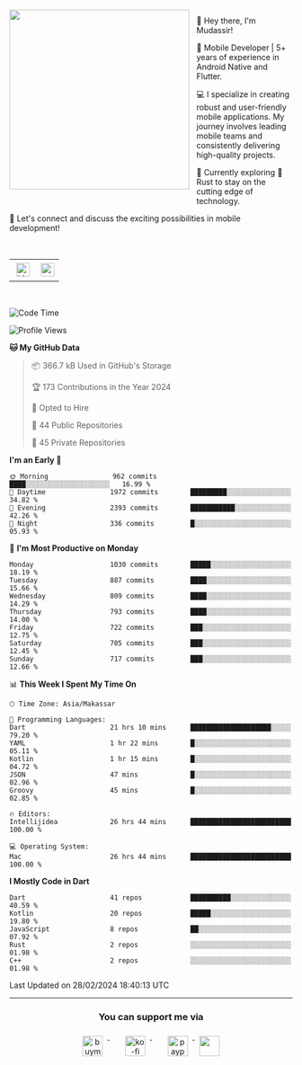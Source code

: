 <a href="https://lazycatlabs.com/" target="_blank">
<img 
  src="https://github-production-user-asset-6210df.s3.amazonaws.com/1531684/281783264-5b2e172d-feb8-40de-9846-a70379b758fb.png" 
  style="margin-top:20px;margin-right:13px;margin-bottom:20px"
  align="left" 
  height="320px"
/>
</a>
<br>
<p>
 👋 Hey there, I'm Mudassir!

🚀 Mobile Developer | 5+ years of experience in Android Native and Flutter.

💻 I specialize in creating robust and user-friendly mobile applications. My journey involves leading mobile teams and consistently delivering high-quality projects.

🌱 Currently exploring 🦀 Rust to stay on the cutting edge of technology.

🔗 Let's connect and discuss the exciting possibilities in mobile development!

<br>

<table style="border:none; border-collapse:collapse; cellspacing:0; cellpadding:0">
    <tr>
        <td>
           <a href="https://www.linkedin.com/in/lzyct/" target="_blank">
              <img src="https://github.com/ukieTux/ukieTux/blob/master/assets/linkedin.svg" alt="LinkedIn" style="vertical-align:top; margin:4px" height=24>
          </a>
        </td>
        <td>
           <a href = "https://www.upwork.com/freelancers/~01913209d41be922f1?viewMode=1">
              <img src="https://img.shields.io/badge/UpWork-6FDA44?logo=Upwork&logoColor=white" height=24/>
           </a>
        </td>
    </tr>
</table>

<br>

<!--START_SECTION:waka-->
![Code Time](http://img.shields.io/badge/Code%20Time-5%2C839%20hrs%205%20mins-blue)

![Profile Views](http://img.shields.io/badge/Profile%20Views-29-blue)

**🐱 My GitHub Data** 

> 📦 366.7 kB Used in GitHub's Storage 
 > 
> 🏆 173 Contributions in the Year 2024
 > 
> 💼 Opted to Hire
 > 
> 📜 44 Public Repositories 
 > 
> 🔑 45 Private Repositories 
 > 
**I'm an Early 🐤** 

```text
🌞 Morning                962 commits         ████░░░░░░░░░░░░░░░░░░░░░   16.99 % 
🌆 Daytime                1972 commits        █████████░░░░░░░░░░░░░░░░   34.82 % 
🌃 Evening                2393 commits        ███████████░░░░░░░░░░░░░░   42.26 % 
🌙 Night                  336 commits         █░░░░░░░░░░░░░░░░░░░░░░░░   05.93 % 
```
📅 **I'm Most Productive on Monday** 

```text
Monday                   1030 commits        █████░░░░░░░░░░░░░░░░░░░░   18.19 % 
Tuesday                  887 commits         ████░░░░░░░░░░░░░░░░░░░░░   15.66 % 
Wednesday                809 commits         ████░░░░░░░░░░░░░░░░░░░░░   14.29 % 
Thursday                 793 commits         ████░░░░░░░░░░░░░░░░░░░░░   14.00 % 
Friday                   722 commits         ███░░░░░░░░░░░░░░░░░░░░░░   12.75 % 
Saturday                 705 commits         ███░░░░░░░░░░░░░░░░░░░░░░   12.45 % 
Sunday                   717 commits         ███░░░░░░░░░░░░░░░░░░░░░░   12.66 % 
```


📊 **This Week I Spent My Time On** 

```text
🕑︎ Time Zone: Asia/Makassar

💬 Programming Languages: 
Dart                     21 hrs 10 mins      ████████████████████░░░░░   79.20 % 
YAML                     1 hr 22 mins        █░░░░░░░░░░░░░░░░░░░░░░░░   05.11 % 
Kotlin                   1 hr 15 mins        █░░░░░░░░░░░░░░░░░░░░░░░░   04.72 % 
JSON                     47 mins             █░░░░░░░░░░░░░░░░░░░░░░░░   02.96 % 
Groovy                   45 mins             █░░░░░░░░░░░░░░░░░░░░░░░░   02.85 % 

🔥 Editors: 
Intellijidea             26 hrs 44 mins      █████████████████████████   100.00 % 

💻 Operating System: 
Mac                      26 hrs 44 mins      █████████████████████████   100.00 % 
```

**I Mostly Code in Dart** 

```text
Dart                     41 repos            ██████████░░░░░░░░░░░░░░░   40.59 % 
Kotlin                   20 repos            █████░░░░░░░░░░░░░░░░░░░░   19.80 % 
JavaScript               8 repos             ██░░░░░░░░░░░░░░░░░░░░░░░   07.92 % 
Rust                     2 repos             ░░░░░░░░░░░░░░░░░░░░░░░░░   01.98 % 
C++                      2 repos             ░░░░░░░░░░░░░░░░░░░░░░░░░   01.98 % 
```




 Last Updated on 28/02/2024 18:40:13 UTC
<!--END_SECTION:waka-->



---
<h3 align="center">You can support me via</h3>
<p align="center">
  <a href="https://www.buymeacoffee.com/Lzyct" target="_blank">
    <img src="https://www.buymeacoffee.com/assets/img/guidelines/download-assets-sm-2.svg" alt="buymeacoffe" style="vertical-align:top; margin:8px" height="36">
  </a>&nbsp;&nbsp;&nbsp;&nbsp;
   <a href="https://ko-fi.com/Lzyct" target="_blank">
    <img src="https://help.ko-fi.com/system/photos/3604/0095/9793/logo_circle.png" alt="ko-fi" style="vertical-align:top; margin:8px" height="36">
  </a>&nbsp;&nbsp;&nbsp;&nbsp;
  <a href="https://paypal.me/ukieTux" target="_blank">
    <img src="https://blog.zoom.us/wp-content/uploads/2019/08/paypal.png" alt="paypal" style="vertical-align:top; margin:8px" height="36">
  </a>
  <a href="https://saweria.co/Lzyct" target="_blank">
   <img src="https://1.bp.blogspot.com/-7OuHSxaNk6A/X92QPg8L9kI/AAAAAAAAG0E/lUzKf_uuVP8jCqvXpA7juh_l-TfK2jnbwCLcBGAsYHQ/s16000/SAWERIA.webp" style="vertical-align:top; margin:8px" height="36">
  </a>
</p>
<br><br>
